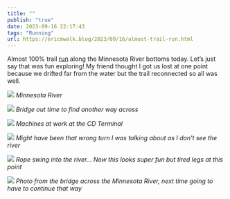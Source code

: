 ```yaml
---
title: ""
publish: "true"
date: 2023-09-16 22:17:43
tags: "Running"
url: https://ericmwalk.blog/2023/09/16/almost-trail-run.html
---
```


Almost 100% trail [run](https://strava.com/activities/9862004614)  along the Minnesota River bottoms today.  Let’s just say that was fun exploring! My friend thought I got us lost at one point because we drifted far from the water but the trail reconnected so all was well.

![](https://ericmwalk.blog/uploads/2023/defb1614-a664-4c10-9297-cfff2813a745.jpg)
*Minnesota River*

![](https://ericmwalk.blog/uploads/2023/df0665c8-71ec-44c1-be38-0bae897a7bd3.jpg)
*Bridge out time to find another way across*

![](https://ericmwalk.blog/uploads/2023/db79aa02-335b-431f-81ed-6e89c94bbe46.jpg)
*Machines at work at the CD Terminal*

![](https://ericmwalk.blog/uploads/2023/cd2b5a76-fb35-43ba-8653-d8249d434a18.jpg)
*Might have been that wrong turn I was talking about as I don’t see the river*

![](https://ericmwalk.blog/uploads/2023/2cea4966-536b-449c-a039-5f76147ccdc6.jpg)
*Rope swing into the river… Now this looks super fun but tired legs at this point*

![](https://ericmwalk.blog/uploads/2023/2cbbf056-5429-4dd7-8407-607af7b2b9a6.jpg)
*Photo from the bridge across the Minnesota River, next time going to have to continue that way*